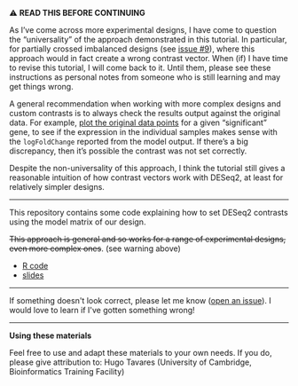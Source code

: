 ⚠️ **READ THIS BEFORE CONTINUING**

As I’ve come across more experimental designs, I have come to question the “universality” of the approach demonstrated in this tutorial. 
In particular, for partially crossed imbalanced designs (see [issue #9](https://github.com/tavareshugo/tutorial_DESeq2_contrasts/issues/9)), where this approach would in fact create a wrong contrast vector. 
When (if) I have time to revise this tutorial, I will come back to it. 
Until them, please see these instructions as personal notes from someone who is still learning and may get things wrong.

A general recommendation when working with more complex designs and custom contrasts is to always check the results output against the original data. 
For example, [plot the original data points](https://www.bioconductor.org/packages/release/bioc/vignettes/DESeq2/inst/doc/DESeq2.html#plot-counts) for a given “significant” gene, to see if the expression in the individual samples makes sense with the `logFoldChange` reported from the model output. 
If there’s a big discrepancy, then it’s possible the contrast was not set correctly.

Despite the non-universality of this approach, I think the tutorial still gives a reasonable intuition of how contrast vectors work with DESeq2, at least for relatively simpler designs.

------------------------------------------------------------------------

This repository contains some code explaining how to set DESeq2 contrasts using the model matrix of our design. 

~~This approach is general and so works for a range of experimental designs, even more complex ones~~. (see warning above)

- [R code](DESeq2_contrasts.md)
- [slides](https://docs.google.com/presentation/d/1B9zW1_F-kBqQEu4xqxIJrudYP5DecytYMRR6bY4H6aM/edit?usp=sharing)

----

If something doesn't look correct, please let me know ([open an issue](https://github.com/tavareshugo/tutorial_DESeq2_contrasts/issues/new)). 
I would love to learn if I've gotten something wrong!

----

**Using these materials**

Feel free to use and adapt these materials to your own needs. 
If you do, please give attribution to: Hugo Tavares (University of Cambridge, Bioinformatics Training Facility)
